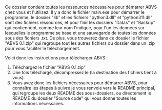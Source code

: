 Ce dossier contient toutes les ressources nécessaires pour démarrer ABVS chez vous et l'utilisez. Il y a donc le fichier main.exe pour démarrer le programme, le dossier "lib" et les fichiers "python3.dll" et "python311.dll" sont des fichiers ressources, et pour finir les dossiers "Datas" et "Backup" qui contiennent, comme leur nom l'indique, pour l'un les données sur lesquelles le programme se base et une sauvegarde de toutes les données sous des fichiers .txt. 
De plus, vous trouverez dans ce dossier le fichier "ABVS 0.1.zip" qui regroupe tout les autres fichiers du dossier dans un .zip pour vous faciliter le téléchargement.

Voici donc les instructions pour télécharger ABVS :
1. Téléchargez le fichier "ABVS 0.1.zip"
2. Une fois téléchargé, décompressez le (la destination des fichiers tient à vous).
3. Vous avez donc les fichiers nécessaires pour démarrer ABVS, pour connaître les étapes à suivre je vous renvoie vers le README principal, qui regroupe les deux README des sous-dossiers, ou directement le README du dossier "Source code" qui vous donne toutes les informations nécessaires.

